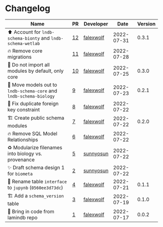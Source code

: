 # Changelog

<!-- prettier-ignore -->
Name | PR | Developer | Date | Version
--- | --- | --- | --- | ---
⬆️ Account for `lndb-schema-bionty` and `lndb-schema-wetlab` | [12](https://github.com/laminlabs/lamindb-schema/pull/12) | [falexwolf](https://github.com/falexwolf) | 2022-07-31 | 0.3.1
🔥 Remove core migrations | [11](https://github.com/laminlabs/lamindb-schema/pull/11) | [falexwolf](https://github.com/falexwolf) | 2022-07-28 |
🚸 Do not import all modules by default, only core | [10](https://github.com/laminlabs/lamindb-schema/pull/10) | [falexwolf](https://github.com/falexwolf) | 2022-07-25 | 0.3.0
🚚 Move models out to `lndb-schema-core` and `lndb-schema-biology` | [9](https://github.com/laminlabs/lamindb-schema/pull/9) | [falexwolf](https://github.com/falexwolf) | 2022-07-23 | 0.2.1
🐛 Fix duplicate foreign key constraint | [8](https://github.com/laminlabs/lamindb-schema/pull/8) | [falexwolf](https://github.com/falexwolf) | 2022-07-22 |
🏗️ Create public schema modules | [7](https://github.com/laminlabs/lamindb-schema/pull/7) | [falexwolf](https://github.com/falexwolf) | 2022-07-22 | 0.2.0
🔥 Remove SQL Model Relationships | [6](https://github.com/laminlabs/lamindb-schema/pull/6) | [falexwolf](https://github.com/falexwolf) | 2022-07-22 |
♻️ Modularize filenames into biology vs. provenance | [5](https://github.com/laminlabs/lamindb-schema/pull/5) | [sunnyosun](https://github.com/sunnyosun) | 2022-07-22 |
✨ Draft schema design 1 for `biometa` | [2](https://github.com/laminlabs/lamindb-schema/pull/2) | [sunnyosun](https://github.com/sunnyosun) | 2022-07-22 |
🚚 Rename table `interface` to `jupynb` (`0560ee3d73dc`) | [4](https://github.com/laminlabs/lamindb-schema/pull/4) | [falexwolf](https://github.com/falexwolf) | 2022-07-21 | 0.1.1
🏗️  Add a `schema_version` table | [3](https://github.com/laminlabs/lamindb-schema/pull/3) | [falexwolf](https://github.com/falexwolf) | 2022-07-19 | 0.1.0
🚚 Bring in code from lamindb repo | [1](https://github.com/laminlabs/lamindb-schema/pull/1) | [falexwolf](https://github.com/falexwolf) | 2022-07-17 | 0.0.2
